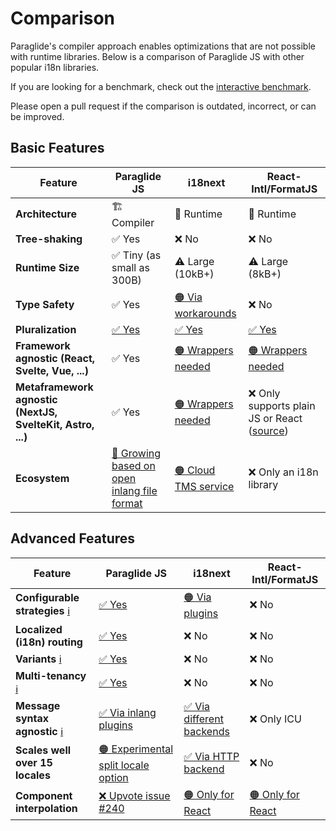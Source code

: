 # Comparison

Paraglide's compiler approach enables optimizations that are not possible with runtime libraries. Below is a comparison of Paraglide JS with other popular i18n libraries.

If you are looking for a benchmark, check out the [interactive benchmark](/m/gerre34r/library-inlang-paraglideJs/benchmark).

<doc-callout type="info">Please open a pull request if the comparison is outdated, incorrect, or can be improved.</doc-callout>

## Basic Features

| Feature                                                    | Paraglide JS                                                                              | i18next                                                                    | React-Intl/FormatJS                                                                                               |
| ---------------------------------------------------------- | ----------------------------------------------------------------------------------------- | -------------------------------------------------------------------------- | ----------------------------------------------------------------------------------------------------------------- |
| **Architecture**                                           | 🏗️ Compiler                                                                               | 🏃 Runtime                                                                 | 🏃 Runtime                                                                                                        |
| **Tree-shaking**                                           | ✅ Yes                                                                                    | ❌ No                                                                      | ❌ No                                                                                                             |
| **Runtime Size**                                           | ✅ Tiny (as small as 300B)                                                                | ⚠️ Large (10kB+)                                                           | ⚠️ Large (8kB+)                                                                                                   |
| **Type Safety**                                            | ✅ Yes                                                                                    | [🟠 Via workarounds](https://www.i18next.com/overview/typescript)          | ❌ No                                                                                                             |
| **Pluralization**                                          | [✅ Yes](https://inlang.com/m/gerre34r/library-inlang-paraglideJs/variants#pluralization) | [✅ Yes](https://www.i18next.com/translation-function/plurals)             | [✅ Yes](https://formatjs.github.io/docs/core-concepts/icu-syntax#plural-format)                                  |
| **Framework agnostic (React, Svelte, Vue, ...)**           | ✅ Yes                                                                                    | [🟠 Wrappers needed](https://github.com/i18next/react-i18next)             | [🟠 Wrappers needed](https://formatjs.github.io/docs/react-intl/#the-react-intl-package)                          |
| **Metaframework agnostic (NextJS, SvelteKit, Astro, ...)** | ✅ Yes                                                                                    | [🟠 Wrappers needed](https://github.com/i18next/next-i18next)              | ❌ Only supports plain JS or React ([source](https://formatjs.github.io/docs/react-intl/#the-react-intl-package)) |
| **Ecosystem**                                              | [🌱 Growing based on open inlang file format](https://github.com/opral/inlang-sdk)        | [🟠 Cloud TMS service](https://www.i18next.com/#localization-as-a-service) | ❌ Only an i18n library                                                                                           |

## Advanced Features

| Feature                                                                                                       | Paraglide JS                                                                                              | i18next                                                                                                          | React-Intl/FormatJS                                                                              |
| ------------------------------------------------------------------------------------------------------------- | --------------------------------------------------------------------------------------------------------- | ---------------------------------------------------------------------------------------------------------------- | ------------------------------------------------------------------------------------------------ |
| **Configurable strategies** [ℹ️](https://inlang.com/m/gerre34r/library-inlang-paraglideJs/strategy)</sup>     | [✅ Yes](https://inlang.com/m/gerre34r/library-inlang-paraglideJs/strategy)                               | [🟠 Via plugins](https://github.com/i18next/i18next-browser-languageDetector)                                    | ❌ No                                                                                            |
| **Localized (i18n) routing**                                                                                  | [✅ Yes](https://inlang.com/m/gerre34r/library-inlang-paraglideJs/strategy#url)                           | ❌ No                                                                                                            | ❌ No                                                                                            |
| **Variants** [ℹ️](https://inlang.com/m/gerre34r/library-inlang-paraglideJs/variants)</sup>                    | [✅ Yes](https://inlang.com/m/gerre34r/library-inlang-paraglideJs/variants)                               | ❌ No                                                                                                            | ❌ No                                                                                            |
| **Multi-tenancy** [ℹ️](https://inlang.com/m/gerre34r/library-inlang-paraglideJs/multi-tenancy)</sup>          | [✅ Yes](https://inlang.com/m/gerre34r/library-inlang-paraglideJs/multi-tenancy)                          | ❌ No                                                                                                            | ❌ No                                                                                            |
| **Message syntax agnostic** [ℹ️](https://inlang.com/m/gerre34r/library-inlang-paraglideJs/file-formats)</sup> | [✅ Via inlang plugins](https://inlang.com/c/plugins)                                                     | [✅ Via different backends](https://www.i18next.com/how-to/add-or-load-translations#load-using-a-backend-plugin) | ❌ Only ICU                                                                                      |
| **Scales well over 15 locales**                                                                               | [🟠 Experimental split locale option](https://inlang.com/m/gerre34r/library-inlang-paraglideJs/benchmark) | [✅ Via HTTP backend](https://github.com/i18next/i18next-http-backend)                                           | ❌ No                                                                                            |
| **Component interpolation**                                                                                   | [❌ Upvote issue #240](https://github.com/opral/inlang-sdk/issues/240)                                    | [🟠 Only for React](https://react.i18next.com/legacy-v9/trans-component)                                         | [🟠 Only for React](https://formatjs.github.io/docs/react-intl/components/#rich-text-formatting) |

